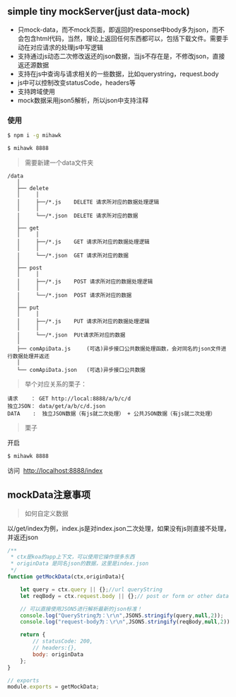 ## simple tiny mockServer(just data-mock)

- 只mock-data，而不mock页面，即返回的response中body多为json，而不会包含html代码，当然，理论上返回任何东西都可以，包括下载文件。需要手动在对应请求的处理js中写逻辑
- 支持通过js动态二次修改返还的json数据，当js不存在是，不修改json，直接返还源数据
- 支持在js中查询与请求相关的一些数据，比如querystring，request.body
- js中可以控制改变statusCode，headers等
- 支持跨域使用
- mock数据采用json5解析，所以json中支持注释


### 使用

```bash
$ npm i -g mihawk
````

```bash
$ mihawk 8888
```

> 需要新建一个data文件夹

```
/data
   │
   ├── delete
   │     │
   │     ├──/*.js    DELETE 请求所对应的数据处理逻辑
   │     │
   │     └──/*.json  DELETE 请求所对应的数据
   │
   ├── get
   │     │
   │     ├──/*.js    GET 请求所对应的数据处理逻辑
   │     │
   │     └──/*.json  GET 请求所对应的数据
   │
   ├── post
   │     │
   │     ├──/*.js    POST 请求所对应的数据处理逻辑
   │     │
   │     └──/*.json  POST 请求所对应的数据
   │
   ├── put
   │     │
   │     ├──/*.js    PUT 请求所对应的数据处理逻辑
   │     │
   │     └──/*.json  PUt请求所对应的数据
   │
   ├── comApiData.js     (可选)异步接口公共数据处理函数，会对同名的json文件进行数据处理并返还
   │
   └── comApiData.json   (可选)异步接口公共数据
```

> 举个对应关系的栗子：

```
请求    ： GET http://local:8888/a/b/c/d
独立JSON： data/get/a/b/c/d.json
DATA    :  独立JSON数据（有js就二次处理） + 公共JSON数据（有js就二次处理）
```

> 栗子

开启

```bash
$ mihawk 8888
```

访问&nbsp;
[http://localhost:8888/index](http://localhost:8888/index)


## mockData注意事项

> 如何自定义数据

以/get/index为例，index.js是对index.json二次处理，如果没有js则直接不处理，并返还json

```js
/**
 * ctx是koa的app上下文，可以使用它操作很多东西
 * originData 是同名json的数据，这里是index.json
 */
function getMockData(ctx,originData){

    let query = ctx.query || {};//url queryString
    let reqBody = ctx.request.body || {};// post or form or other data

    // 可以直接使用JSON5进行解析最新的json标准！
    console.log("QueryString为：\r\n",JSON5.stringify(query,null,2));
    console.log("request-body为：\r\n",JSON5.stringify(reqBody,null,2));

    return {
        // statusCode: 200,
        // headers:{},
        body: originData
    };
}

// exports
module.exports = getMockData;
```



